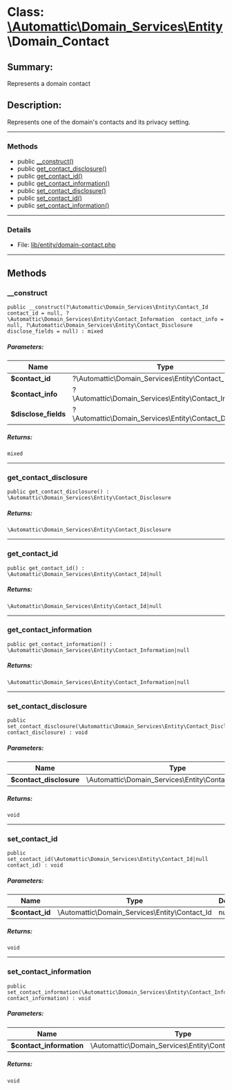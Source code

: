 # Class: [\Automattic](../namespaces/automattic.md)[\Domain_Services](../namespaces/automattic-domain-services.md)[\Entity](../namespaces/automattic-domain-services-entity.md)\Domain_Contact

## Summary:

Represents a domain contact

## Description:

Represents one of the domain's contacts and its privacy setting.


---

### Methods

* public [__construct()](#method___construct)
* public [get_contact_disclosure()](#method_get_contact_disclosure)
* public [get_contact_id()](#method_get_contact_id)
* public [get_contact_information()](#method_get_contact_information)
* public [set_contact_disclosure()](#method_set_contact_disclosure)
* public [set_contact_id()](#method_set_contact_id)
* public [set_contact_information()](#method_set_contact_information)

---

### Details

* File: [lib/entity/domain-contact.php](../../lib/entity/domain-contact.php)

---

## Methods

<a id="method___construct"></a>
### __construct

```
public __construct(?\Automattic\Domain_Services\Entity\Contact_Id  contact_id = null, ?\Automattic\Domain_Services\Entity\Contact_Information  contact_info = null, ?\Automattic\Domain_Services\Entity\Contact_Disclosure  disclose_fields = null) : mixed
```

##### Parameters:

| Name | Type | Default |
|------|------|---------|
| **$contact_id** | ?\Automattic\Domain_Services\Entity\Contact_Id | null |
| **$contact_info** | ?\Automattic\Domain_Services\Entity\Contact_Information | null |
| **$disclose_fields** | ?\Automattic\Domain_Services\Entity\Contact_Disclosure | null |

##### Returns:

```
mixed
```

---

<a id="method_get_contact_disclosure"></a>
### get_contact_disclosure

```
public get_contact_disclosure() : \Automattic\Domain_Services\Entity\Contact_Disclosure
```

##### Returns:

```
\Automattic\Domain_Services\Entity\Contact_Disclosure
```

---

<a id="method_get_contact_id"></a>
### get_contact_id

```
public get_contact_id() : \Automattic\Domain_Services\Entity\Contact_Id|null
```

##### Returns:

```
\Automattic\Domain_Services\Entity\Contact_Id|null
```

---

<a id="method_get_contact_information"></a>
### get_contact_information

```
public get_contact_information() : \Automattic\Domain_Services\Entity\Contact_Information|null
```

##### Returns:

```
\Automattic\Domain_Services\Entity\Contact_Information|null
```

---

<a id="method_set_contact_disclosure"></a>
### set_contact_disclosure

```
public set_contact_disclosure(\Automattic\Domain_Services\Entity\Contact_Disclosure  contact_disclosure) : void
```

##### Parameters:

| Name | Type | Default |
|------|------|---------|
| **$contact_disclosure** | \Automattic\Domain_Services\Entity\Contact_Disclosure |  |

##### Returns:

```
void
```

---

<a id="method_set_contact_id"></a>
### set_contact_id

```
public set_contact_id(\Automattic\Domain_Services\Entity\Contact_Id|null  contact_id) : void
```

##### Parameters:

| Name | Type | Default |
|------|------|---------|
| **$contact_id** | \Automattic\Domain_Services\Entity\Contact_Id|null |  |

##### Returns:

```
void
```

---

<a id="method_set_contact_information"></a>
### set_contact_information

```
public set_contact_information(\Automattic\Domain_Services\Entity\Contact_Information|null  contact_information) : void
```

##### Parameters:

| Name | Type | Default |
|------|------|---------|
| **$contact_information** | \Automattic\Domain_Services\Entity\Contact_Information|null |  |

##### Returns:

```
void
```
